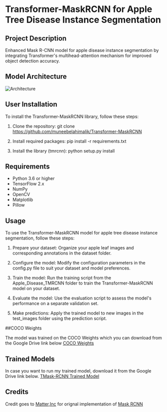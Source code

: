 # Transformer-MaskRCNN for Apple Tree Disease Instance Segmentation

## Project Description
Enhanced Mask R-CNN model for apple disease instance segmentation by integrating Transformer's multihead-attention mechanism for improved object detection accuracy.

## Model Architecture

![Architecture](https://github.com/muneebelahimalik/Transformer-MaskRCNN/assets/59524535/f31a3952-cc3f-4776-be22-1b172471ce78)

## User Installation

To install the Transformer-MaskRCNN library, follow these steps:

1. Clone the repository:
git clone https://github.com/muneebelahimalik/Transformer-MaskRCNN

2. Install required packages:
pip install -r requirements.txt


3. Install the library (tmrcnn):
python setup.py install

## Requirements

- Python 3.6 or higher
- TensorFlow 2.x
- NumPy
- OpenCV
- Matplotlib
- Pillow

## Usage

To use the Transformer-MaskRCNN model for apple tree disease instance segmentation, follow these steps:

1. Prepare your dataset: Organize your apple leaf images and corresponding annotations in the dataset folder.

2. Configure the model: Modify the configuration parameters in the config.py file to suit your dataset and model preferences.

3. Train the model: Run the training script from the Apple_Disease_TMRCNN folder to train the Transformer-MaskRCNN model on your dataset.

4. Evaluate the model: Use the evaluation script to assess the model's performance on a separate validation set.

5. Make predictions: Apply the trained model to new images in the test_images folder using the prediction script.

##COCO Weights

The model was trained on the COCO Weights which you can download from the Google Drive link below
[COCO Weights](https://drive.google.com/file/d/1hHV_eodAH8QEpNEH_gTP47UJ4h93HAB7/view?usp=sharing)

## Trained Models

In case you want to run my trained model, download it from the Google Drive link below.
[TMask-RCNN Trained Model](https://drive.google.com/file/d/1rCWxYvmYygt9ToTQK3TC2D2ov_XRvDuf/view?usp=sharing)


## Credits

Credit goes to [Matter,Inc](https://github.com/matterport) for orignal implementation of [Mask RCNN](https://github.com/matterport/Mask_RCNN)

